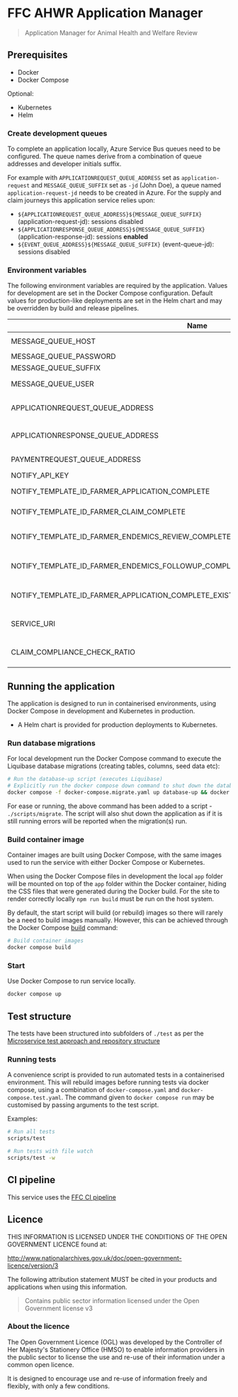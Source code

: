 # FFC AHWR Application Manager

> Application Manager for Animal Health and Welfare Review

## Prerequisites

- Docker
- Docker Compose

Optional:

- Kubernetes
- Helm

### Create development queues

To complete an application locally, Azure Service Bus queues need to be configured. The queue names derive from a combination of queue addresses and developer initials suffix.

For example with `APPLICATIONREQUEST_QUEUE_ADDRESS` set as `application-request` and `MESSAGE_QUEUE_SUFFIX` set as `-jd` (John Doe), a queue named `application-request-jd` needs to be created in Azure. For the supply and claim journeys this application service relies upon:

- `${APPLICATIONREQUEST_QUEUE_ADDRESS}${MESSAGE_QUEUE_SUFFIX}` (application-request-jd): sessions disabled
- `${APPLICATIONRESPONSE_QUEUE_ADDRESS}${MESSAGE_QUEUE_SUFFIX}` (application-response-jd): sessions **enabled**
- `${EVENT_QUEUE_ADDRESS}${MESSAGE_QUEUE_SUFFIX}` (event-queue-jd): sessions disabled

### Environment variables

The following environment variables are required by the application.
Values for development are set in the Docker Compose configuration. Default
values for production-like deployments are set in the Helm chart and may be
overridden by build and release pipelines.

| Name                                                                                   | Description                                                                                      |
| -------------------------------------------------------------------------------------- | ------------------------------------------------------------------------------------------------ |
| MESSAGE_QUEUE_HOST                                                                     | Azure Service Bus hostname, e.g. `myservicebus.servicebus.windows.net`                           |
| MESSAGE_QUEUE_PASSWORD                                                                 | Azure Service Bus SAS policy key                                                                 |
| MESSAGE_QUEUE_SUFFIX                                                                   | Developer initials                                                                               |
| MESSAGE_QUEUE_USER                                                                     | Azure Service Bus SAS policy name, e.g. `RootManageSharedAccessKey`                              |
| APPLICATIONREQUEST_QUEUE_ADDRESS                                                       | Azure Service Bus message request queue name, e.g. `application-request`                         |
| APPLICATIONRESPONSE_QUEUE_ADDRESS                                                      | Azure Service Bus message response queue name, e.g. `application-response`                       |
| PAYMENTREQUEST_QUEUE_ADDRESS                                                           | Azure Service Bus message request queue name, e.g. `payment-request`                             |
| NOTIFY_API_KEY                                                                         | GOV.UK Notify API Key                                                                            |
| NOTIFY_TEMPLATE_ID_FARMER_APPLICATION_COMPLETE                                         | Id of email template used for farmer application complete                                        |
| NOTIFY_TEMPLATE_ID_FARMER_CLAIM_COMPLETE                                               | Id of email template used to notify farmer for claim being completed                             |
| NOTIFY_TEMPLATE_ID_FARMER_ENDEMICS_REVIEW_COMPLETE                                     | Id of email template used to notify farmer for Endemics Review claim being completed             |
| NOTIFY_TEMPLATE_ID_FARMER_ENDEMICS_FOLLOWUP_COMPLETE                                   | Id of email template used to notify farmer for Endemics Follow-up claim being completed          |
| NOTIFY_TEMPLATE_ID_FARMER_APPLICATION_COMPLETE_EXISTING_USER_REJECTED_WITHIN_10_MONTHS | Id of email template used to notify farmers with rejected old world agreements within 10months   |
| SERVICE_URI                                                                            | URI of service (used in links, in emails) e.g. `http://localhost:3000` or `https://defra.gov.uk` |
| CLAIM_COMPLIANCE_CHECK_RATIO                                                           | The ratio in which claims require a compliance check, e.g. 3 means one in every 3 claims         |


## Running the application

The application is designed to run in containerised environments, using Docker
Compose in development and Kubernetes in production.

- A Helm chart is provided for production deployments to Kubernetes.

### Run database migrations

For local development run the Docker Compose command to execute the
Liquibase database migrations (creating tables, columns, seed data etc):

```sh
# Run the database-up script (executes Liquibase)
# Explicitly run the docker compose down command to shut down the database container
docker compose -f docker-compose.migrate.yaml up database-up && docker compose -f docker-compose.migrate.yaml down
```

For ease or running, the above command has been added to a script -
`./scripts/migrate`. The script will also shut down the application as if it is
still running errors will be reported when the migration(s) run.

### Build container image

Container images are built using Docker Compose, with the same images used to
run the service with either Docker Compose or Kubernetes.

When using the Docker Compose files in development the local `app` folder will
be mounted on top of the `app` folder within the Docker container, hiding the
CSS files that were generated during the Docker build. For the site to render
correctly locally `npm run build` must be run on the host system.

By default, the start script will build (or rebuild) images so there will
rarely be a need to build images manually. However, this can be achieved
through the Docker Compose
[build](https://docs.docker.com/compose/reference/build/) command:

```sh
# Build container images
docker compose build
```

### Start

Use Docker Compose to run service locally.

```sh
docker compose up
```

## Test structure

The tests have been structured into subfolders of `./test` as per the
[Microservice test approach and repository structure](https://eaflood.atlassian.net/wiki/spaces/FPS/pages/1845396477/Microservice+test+approach+and+repository+structure)

### Running tests

A convenience script is provided to run automated tests in a containerised
environment. This will rebuild images before running tests via docker compose,
using a combination of `docker-compose.yaml` and `docker-compose.test.yaml`.
The command given to `docker compose run` may be customised by passing
arguments to the test script.

Examples:

```sh
# Run all tests
scripts/test

# Run tests with file watch
scripts/test -w
```

## CI pipeline

This service uses the [FFC CI pipeline](https://github.com/DEFRA/ffc-jenkins-pipeline-library)

## Licence

THIS INFORMATION IS LICENSED UNDER THE CONDITIONS OF THE OPEN GOVERNMENT
LICENCE found at:

<http://www.nationalarchives.gov.uk/doc/open-government-licence/version/3>

The following attribution statement MUST be cited in your products and
applications when using this information.

> Contains public sector information licensed under the Open Government license
> v3

### About the licence

The Open Government Licence (OGL) was developed by the Controller of Her
Majesty's Stationery Office (HMSO) to enable information providers in the
public sector to license the use and re-use of their information under a common
open licence.

It is designed to encourage use and re-use of information freely and flexibly,
with only a few conditions.
